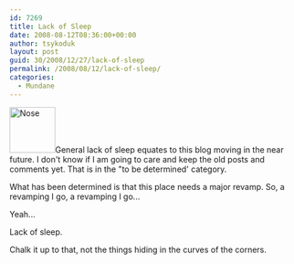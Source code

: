 ```yaml
---
id: 7269
title: Lack of Sleep
date: 2008-08-12T08:36:00+00:00
author: tsykoduk
layout: post
guid: 30/2008/12/27/lack-of-sleep
permalink: /2008/08/12/lack-of-sleep/
categories:
  - Mundane
---
```

<img id="thumber" class="alignleft" src="http://greg.nokes.name/assets/2008/8/12/Screenshot-1.jpg" alt="Nose" width="80" height="80" />General lack of sleep equates to this blog moving in the near future. I don't know if I am going to care and keep the old posts and comments yet. That is in the "to be determined' category.

What has been determined is that this place needs a major revamp. So, a revamping I go, a revamping I go...

Yeah...

Lack of sleep.

Chalk it up to that, not the things hiding in the curves of the corners.